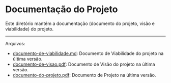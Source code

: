 # Documentação do Projeto

Este diretório mantém a documentação (documento do projeto, visão e viabilidade) do projeto.

---

Arquivos:

- [documento-de-viabilidade.md](documento-de-viabilidade.md): Documento de Viabilidade do projeto na última versão.
- [documento-de-visao.pdf](documento-de-visao.pdf): Documento de Visão do projeto na última versão.
- [documento-do-projeto.pdf](documento-do-projeto.pdf): Documento de Projeto na última versão.
